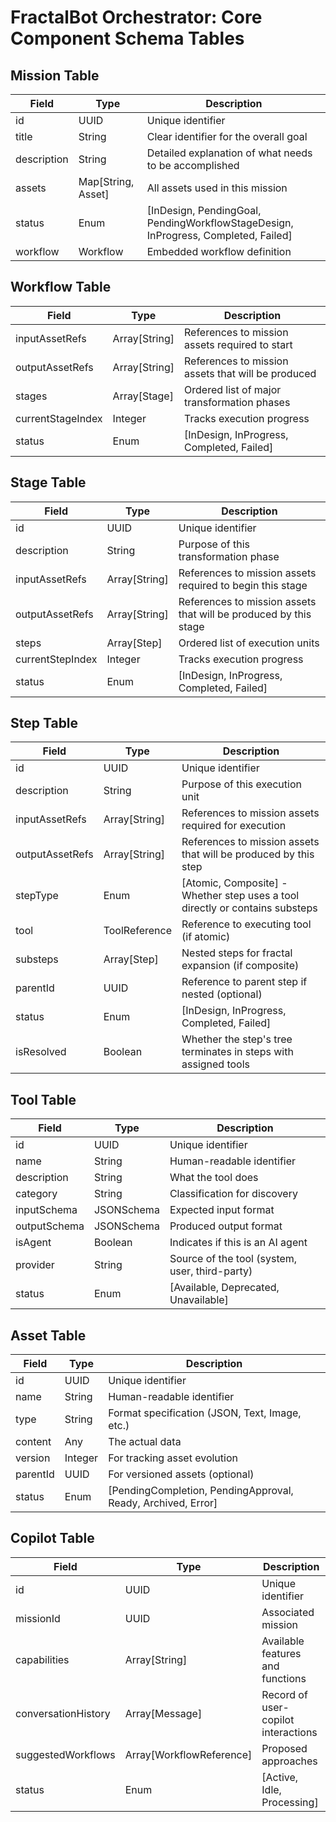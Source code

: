 # FractalBot Orchestrator: Core Component Schema Tables

## Mission Table

| Field | Type | Description |
|-------|------|-------------|
| id | UUID | Unique identifier |
| title | String | Clear identifier for the overall goal |
| description | String | Detailed explanation of what needs to be accomplished |
| assets | Map[String, Asset] | All assets used in this mission |
| status | Enum | [InDesign, PendingGoal, PendingWorkflowStageDesign, InProgress, Completed, Failed] |
| workflow | Workflow | Embedded workflow definition |

## Workflow Table

| Field | Type | Description |
|-------|------|-------------|
| inputAssetRefs | Array[String] | References to mission assets required to start |
| outputAssetRefs | Array[String] | References to mission assets that will be produced |
| stages | Array[Stage] | Ordered list of major transformation phases |
| currentStageIndex | Integer | Tracks execution progress |
| status | Enum | [InDesign, InProgress, Completed, Failed] |

## Stage Table

| Field | Type | Description |
|-------|------|-------------|
| id | UUID | Unique identifier |
| description | String | Purpose of this transformation phase |
| inputAssetRefs | Array[String] | References to mission assets required to begin this stage |
| outputAssetRefs | Array[String] | References to mission assets that will be produced by this stage |
| steps | Array[Step] | Ordered list of execution units |
| currentStepIndex | Integer | Tracks execution progress |
| status | Enum | [InDesign, InProgress, Completed, Failed] |

## Step Table

| Field | Type | Description |
|-------|------|-------------|
| id | UUID | Unique identifier |
| description | String | Purpose of this execution unit |
| inputAssetRefs | Array[String] | References to mission assets required for execution |
| outputAssetRefs | Array[String] | References to mission assets that will be produced by this step |
| stepType | Enum | [Atomic, Composite] - Whether step uses a tool directly or contains substeps |
| tool | ToolReference | Reference to executing tool (if atomic) |
| substeps | Array[Step] | Nested steps for fractal expansion (if composite) |
| parentId | UUID | Reference to parent step if nested (optional) |
| status | Enum | [InDesign, InProgress, Completed, Failed] |
| isResolved | Boolean | Whether the step's tree terminates in steps with assigned tools |

## Tool Table

| Field | Type | Description |
|-------|------|-------------|
| id | UUID | Unique identifier |
| name | String | Human-readable identifier |
| description | String | What the tool does |
| category | String | Classification for discovery |
| inputSchema | JSONSchema | Expected input format |
| outputSchema | JSONSchema | Produced output format |
| isAgent | Boolean | Indicates if this is an AI agent |
| provider | String | Source of the tool (system, user, third-party) |
| status | Enum | [Available, Deprecated, Unavailable] |

## Asset Table

| Field | Type | Description |
|-------|------|-------------|
| id | UUID | Unique identifier |
| name | String | Human-readable identifier |
| type | String | Format specification (JSON, Text, Image, etc.) |
| content | Any | The actual data |
| version | Integer | For tracking asset evolution |
| parentId | UUID | For versioned assets (optional) |
| status | Enum | [PendingCompletion, PendingApproval, Ready, Archived, Error] |

## Copilot Table

| Field | Type | Description |
|-------|------|-------------|
| id | UUID | Unique identifier |
| missionId | UUID | Associated mission |
| capabilities | Array[String] | Available features and functions |
| conversationHistory | Array[Message] | Record of user-copilot interactions |
| suggestedWorkflows | Array[WorkflowReference] | Proposed approaches |
| status | Enum | [Active, Idle, Processing] |

